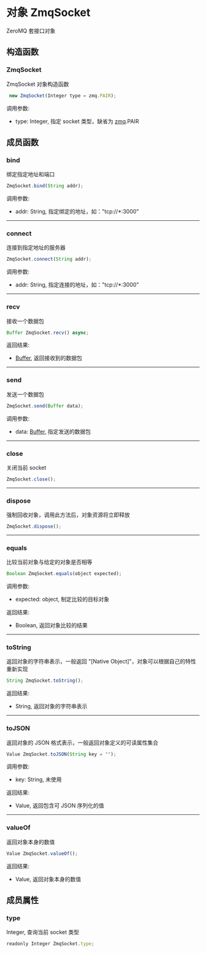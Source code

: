 # 对象 ZmqSocket
ZeroMQ 套接口对象

## 构造函数
        
### ZmqSocket
ZmqSocket 对象构造函数
```JavaScript
 new ZmqSocket(Integer type = zmq.PAIR);
```

调用参数:
* type: Integer, 指定 socket 类型，缺省为 [zmq](../../module/ifs/zmq.md).PAIR

## 成员函数
        
### bind
绑定指定地址和端口
```JavaScript
ZmqSocket.bind(String addr);
```

调用参数:
* addr: String, 指定绑定的地址，如："tcp://*:3000"

--------------------------
### connect
连接到指定地址的服务器
```JavaScript
ZmqSocket.connect(String addr);
```

调用参数:
* addr: String, 指定连接的地址，如："tcp://*:3000"

--------------------------
### recv
接收一个数据包
```JavaScript
Buffer ZmqSocket.recv() async;
```

返回结果:
* [Buffer](Buffer.md), 返回接收到的数据包

--------------------------
### send
发送一个数据包
```JavaScript
ZmqSocket.send(Buffer data);
```

调用参数:
* data: [Buffer](Buffer.md), 指定发送的数据包

--------------------------
### close
关闭当前 socket
```JavaScript
ZmqSocket.close();
```

--------------------------
### dispose
强制回收对象，调用此方法后，对象资源将立即释放
```JavaScript
ZmqSocket.dispose();
```

--------------------------
### equals
比较当前对象与给定的对象是否相等
```JavaScript
Boolean ZmqSocket.equals(object expected);
```

调用参数:
* expected: object, 制定比较的目标对象

返回结果:
* Boolean, 返回对象比较的结果

--------------------------
### toString
返回对象的字符串表示，一般返回 "[Native Object]"，对象可以根据自己的特性重新实现
```JavaScript
String ZmqSocket.toString();
```

返回结果:
* String, 返回对象的字符串表示

--------------------------
### toJSON
返回对象的 JSON 格式表示，一般返回对象定义的可读属性集合
```JavaScript
Value ZmqSocket.toJSON(String key = "");
```

调用参数:
* key: String, 未使用

返回结果:
* Value, 返回包含可 JSON 序列化的值

--------------------------
### valueOf
返回对象本身的数值
```JavaScript
Value ZmqSocket.valueOf();
```

返回结果:
* Value, 返回对象本身的数值

## 成员属性
        
### type
Integer, 查询当前 socket 类型
```JavaScript
readonly Integer ZmqSocket.type;
```

